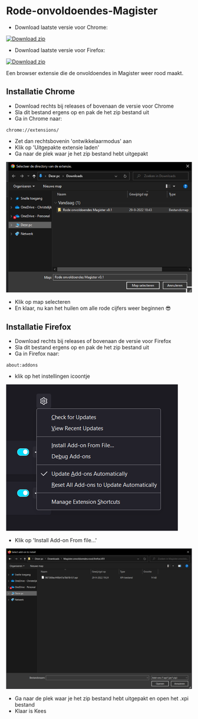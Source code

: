 # Rode-onvoldoendes-Magister
- Download laatste versie voor Chrome:
<!-- BEGIN LATEST DOWNLOAD BUTTON -->
[![Download zip](https://custom-icon-badges.herokuapp.com/badge/-Download-red?style=for-the-badge&logo=download&logoColor=white "Download zip")](https://github.com/Doppie23/Rode-onvoldoendes-Magister/files/9745669/Magister.Rode.Onvoldoendes.Chrome.v0.3.zip)
<!-- END LATEST DOWNLOAD BUTTON -->
- Download laatste versie voor Firefox:
<!-- BEGIN LATEST DOWNLOAD BUTTON -->
[![Download zip](https://custom-icon-badges.herokuapp.com/badge/-Download-lightblue?style=for-the-badge&logo=download&logoColor=white "Download zip")](https://github.com/Doppie23/Rode-onvoldoendes-Magister/files/9745671/Magister.Rode.Onvoldoendes.Firefox.v0.3.zip)
<!-- END LATEST DOWNLOAD BUTTON -->

Een browser extensie die de onvoldoendes in Magister weer rood maakt.
## Installatie Chrome
* Download rechts bij releases of bovenaan de versie voor Chrome
* Sla dit bestand ergens op en pak de het zip bestand uit
* Ga in Chrome naar:
```
chrome://extensions/
```

* Zet dan rechtsbovenin 'ontwikkelaarmodus' aan
* Klik op 'Uitgepakte extensie laden'
* Ga naar de plek waar je het zip bestand hebt uitgepakt

![Directroy selecteren](/Afbeeldingen/directoryselect.png?raw=true)
* Klik op map selecteren
* En klaar, nu kan het huilen om alle rode cijfers weer beginnen 😎

## Installatie Firefox
* Download rechts bij releases of bovenaan de versie voor Firefox
* Sla dit bestand ergens op en pak de het zip bestand uit
* Ga in Firefox naar:
```
about:addons
```
* klik op het instellingen icoontje

![Install from file](/Afbeeldingen/Firefoxinstallformfile.png?raw=true)
* Klik op 'Install Add-on From file...'

![Install from file](/Afbeeldingen/firefoxdir.png?raw=true)
* Ga naar de plek waar je het zip bestand hebt uitgepakt en open het .xpi bestand
* Klaar is Kees
